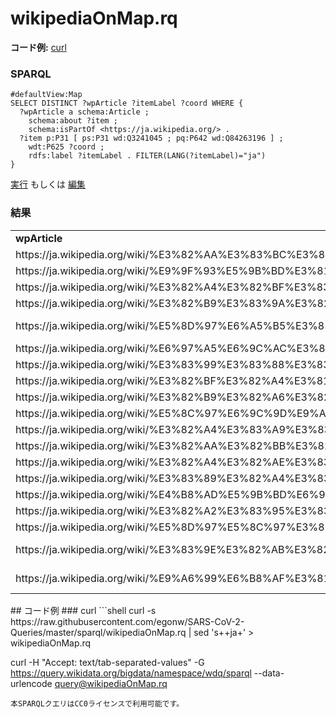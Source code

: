 # wikipediaOnMap.rq
**コード例:** [curl](#curl)
### SPARQL
```sparql
#defaultView:Map
SELECT DISTINCT ?wpArticle ?itemLabel ?coord WHERE {
  ?wpArticle a schema:Article ;
    schema:about ?item ;
    schema:isPartOf <https://ja.wikipedia.org/> .
  ?item p:P31 [ ps:P31 wd:Q3241045 ; pq:P642 wd:Q84263196 ] ;
    wdt:P625 ?coord ;
    rdfs:label ?itemLabel . FILTER(LANG(?itemLabel)="ja")
}
```
[実行](https://query.wikidata.org/embed.html#%23defaultView%3AMap%0ASELECT%20DISTINCT%20%3FwpArticle%20%3FitemLabel%20%3Fcoord%20WHERE%20%7B%0A%20%20%3FwpArticle%20a%20schema%3AArticle%20%3B%0A%20%20%20%20schema%3Aabout%20%3Fitem%20%3B%0A%20%20%20%20schema%3AisPartOf%20%3Chttps%3A%2F%2Fja.wikipedia.org%2F%3E%20.%0A%20%20%3Fitem%20p%3AP31%20%5B%20ps%3AP31%20wd%3AQ3241045%20%3B%20pq%3AP642%20wd%3AQ84263196%20%5D%20%3B%0A%20%20%20%20wdt%3AP625%20%3Fcoord%20%3B%0A%20%20%20%20rdfs%3Alabel%20%3FitemLabel%20.%20FILTER%28LANG%28%3FitemLabel%29%3D%22ja%22%29%0A%7D%0A) もしくは [編集](https://query.wikidata.org/#%23defaultView%3AMap%0ASELECT%20DISTINCT%20%3FwpArticle%20%3FitemLabel%20%3Fcoord%20WHERE%20%7B%0A%20%20%3FwpArticle%20a%20schema%3AArticle%20%3B%0A%20%20%20%20schema%3Aabout%20%3Fitem%20%3B%0A%20%20%20%20schema%3AisPartOf%20%3Chttps%3A%2F%2Fja.wikipedia.org%2F%3E%20.%0A%20%20%3Fitem%20p%3AP31%20%5B%20ps%3AP31%20wd%3AQ3241045%20%3B%20pq%3AP642%20wd%3AQ84263196%20%5D%20%3B%0A%20%20%20%20wdt%3AP625%20%3Fcoord%20%3B%0A%20%20%20%20rdfs%3Alabel%20%3FitemLabel%20.%20FILTER%28LANG%28%3FitemLabel%29%3D%22ja%22%29%0A%7D%0A)


### 結果
<table>
  <tr>
    <td><b>wpArticle</b></td>
    <td><b>coord</b></td>
  </tr>
  <tr>
    <td>https://ja.wikipedia.org/wiki/%E3%82%AA%E3%83%BC%E3%82%B9%E3%83%88%E3%83%AA%E3%82%A2%E3%81%AB%E3%81%8A%E3%81%91%E3%82%8B2019%E5%B9%B4%E3%82%B3%E3%83%AD%E3%83%8A%E3%82%A6%E3%82%A4%E3%83%AB%E3%82%B9%E6%84%9F%E6%9F%93%E7%97%87%E3%81%AE%E6%B5%81%E8%A1%8C%E7%8A%B6%E6%B3%81</td>
    <td>Point(14.0 48.0)</td>
  </tr>
  <tr>
    <td>https://ja.wikipedia.org/wiki/%E9%9F%93%E5%9B%BD%E3%81%AB%E3%81%8A%E3%81%91%E3%82%8B2019%E5%B9%B4%E3%82%B3%E3%83%AD%E3%83%8A%E3%82%A6%E3%82%A4%E3%83%AB%E3%82%B9%E6%84%9F%E6%9F%93%E7%97%87%E3%81%AE%E6%B5%81%E8%A1%8C%E7%8A%B6%E6%B3%81</td>
    <td>Point(128.0 36.0)</td>
  </tr>
  <tr>
    <td>https://ja.wikipedia.org/wiki/%E3%82%A4%E3%82%BF%E3%83%AA%E3%82%A2%E3%81%AB%E3%81%8A%E3%81%91%E3%82%8B2019%E5%B9%B4%E3%82%B3%E3%83%AD%E3%83%8A%E3%82%A6%E3%82%A4%E3%83%AB%E3%82%B9%E6%84%9F%E6%9F%93%E7%97%87%E3%81%AE%E6%B5%81%E8%A1%8C%E7%8A%B6%E6%B3%81</td>
    <td>Point(12.5 42.5)</td>
  </tr>
  <tr>
    <td>https://ja.wikipedia.org/wiki/%E3%82%B9%E3%83%9A%E3%82%A4%E3%83%B3%E3%81%AB%E3%81%8A%E3%81%91%E3%82%8B2019%E5%B9%B4%E3%82%B3%E3%83%AD%E3%83%8A%E3%82%A6%E3%82%A4%E3%83%AB%E3%82%B9%E6%84%9F%E6%9F%93%E7%97%87%E3%81%AE%E6%B5%81%E8%A1%8C%E7%8A%B6%E6%B3%81</td>
    <td>Point(-3.0 40.0)</td>
  </tr>
  <tr>
    <td>https://ja.wikipedia.org/wiki/%E5%8D%97%E6%A5%B5%E3%81%AB%E3%81%8A%E3%81%91%E3%82%8B2019%E5%B9%B4%E3%82%B3%E3%83%AD%E3%83%8A%E3%82%A6%E3%82%A4%E3%83%AB%E3%82%B9%E6%84%9F%E6%9F%93%E7%97%87%E3%81%AE%E6%B5%81%E8%A1%8C%E7%8A%B6%E6%B3%81</td>
    <td>Point(-57.8875 -63.320833333)</td>
  </tr>
  <tr>
    <td>https://ja.wikipedia.org/wiki/%E6%97%A5%E6%9C%AC%E3%81%AB%E3%81%8A%E3%81%91%E3%82%8B2019%E5%B9%B4%E3%82%B3%E3%83%AD%E3%83%8A%E3%82%A6%E3%82%A4%E3%83%AB%E3%82%B9%E6%84%9F%E6%9F%93%E7%97%87%E3%81%AE%E6%B5%81%E8%A1%8C%E7%8A%B6%E6%B3%81</td>
    <td>Point(136.0 35.0)</td>
  </tr>
  <tr>
    <td>https://ja.wikipedia.org/wiki/%E3%83%99%E3%83%88%E3%83%8A%E3%83%A0%E3%81%AB%E3%81%8A%E3%81%91%E3%82%8B2019%E5%B9%B4%E3%82%B3%E3%83%AD%E3%83%8A%E3%82%A6%E3%82%A4%E3%83%AB%E3%82%B9%E6%84%9F%E6%9F%93%E7%97%87%E3%81%AE%E6%B5%81%E8%A1%8C%E7%8A%B6%E6%B3%81</td>
    <td>Point(108.0 16.0)</td>
  </tr>
  <tr>
    <td>https://ja.wikipedia.org/wiki/%E3%82%BF%E3%82%A4%E3%81%AB%E3%81%8A%E3%81%91%E3%82%8B2019%E5%B9%B4%E3%82%B3%E3%83%AD%E3%83%8A%E3%82%A6%E3%82%A4%E3%83%AB%E3%82%B9%E6%84%9F%E6%9F%93%E7%97%87%E3%81%AE%E6%B5%81%E8%A1%8C%E7%8A%B6%E6%B3%81</td>
    <td>Point(101.0 14.0)</td>
  </tr>
  <tr>
    <td>https://ja.wikipedia.org/wiki/%E3%82%B9%E3%82%A6%E3%82%A7%E3%83%BC%E3%83%87%E3%83%B3%E3%81%AB%E3%81%8A%E3%81%91%E3%82%8B2019%E5%B9%B4%E3%82%B3%E3%83%AD%E3%83%8A%E3%82%A6%E3%82%A4%E3%83%AB%E3%82%B9%E6%84%9F%E6%9F%93%E7%97%87%E3%81%AE%E6%B5%81%E8%A1%8C%E7%8A%B6%E6%B3%81</td>
    <td>Point(15.0 61.0)</td>
  </tr>
  <tr>
    <td>https://ja.wikipedia.org/wiki/%E5%8C%97%E6%9C%9D%E9%AE%AE%E3%81%AB%E3%81%8A%E3%81%91%E3%82%8B2019%E5%B9%B4%E3%82%B3%E3%83%AD%E3%83%8A%E3%82%A6%E3%82%A4%E3%83%AB%E3%82%B9%E6%84%9F%E6%9F%93%E7%97%87%E3%81%AE%E6%B5%81%E8%A1%8C%E7%8A%B6%E6%B3%81</td>
    <td>Point(127.0 40.0)</td>
  </tr>
  <tr>
    <td>https://ja.wikipedia.org/wiki/%E3%82%A4%E3%83%A9%E3%83%B3%E3%81%AB%E3%81%8A%E3%81%91%E3%82%8B2019%E5%B9%B4%E3%82%B3%E3%83%AD%E3%83%8A%E3%82%A6%E3%82%A4%E3%83%AB%E3%82%B9%E6%84%9F%E6%9F%93%E7%97%87%E3%81%AE%E6%B5%81%E8%A1%8C%E7%8A%B6%E6%B3%81</td>
    <td>Point(53.0 32.0)</td>
  </tr>
  <tr>
    <td>https://ja.wikipedia.org/wiki/%E3%82%AA%E3%82%BB%E3%82%A2%E3%83%8B%E3%82%A2%E3%81%AB%E3%81%8A%E3%81%91%E3%82%8B2019%E5%B9%B4%E3%82%B3%E3%83%AD%E3%83%8A%E3%82%A6%E3%82%A4%E3%83%AB%E3%82%B9%E6%84%9F%E6%9F%93%E7%97%87%E3%81%AE%E6%B5%81%E8%A1%8C%E7%8A%B6%E6%B3%81</td>
    <td>Point(166.0 -21.0)</td>
  </tr>
  <tr>
    <td>https://ja.wikipedia.org/wiki/%E3%82%A4%E3%82%AE%E3%83%AA%E3%82%B9%E3%81%AB%E3%81%8A%E3%81%91%E3%82%8B2019%E5%B9%B4%E3%82%B3%E3%83%AD%E3%83%8A%E3%82%A6%E3%82%A4%E3%83%AB%E3%82%B9%E6%84%9F%E6%9F%93%E7%97%87%E3%81%AE%E6%B5%81%E8%A1%8C%E7%8A%B6%E6%B3%81</td>
    <td>Point(-2.0 54.6)</td>
  </tr>
  <tr>
    <td>https://ja.wikipedia.org/wiki/%E3%83%89%E3%82%A4%E3%83%84%E3%81%AB%E3%81%8A%E3%81%91%E3%82%8B2019%E5%B9%B4%E3%82%B3%E3%83%AD%E3%83%8A%E3%82%A6%E3%82%A4%E3%83%AB%E3%82%B9%E6%84%9F%E6%9F%93%E7%97%87%E3%81%AE%E6%B5%81%E8%A1%8C%E7%8A%B6%E6%B3%81</td>
    <td>Point(10.0 51.0)</td>
  </tr>
  <tr>
    <td>https://ja.wikipedia.org/wiki/%E4%B8%AD%E5%9B%BD%E6%9C%AC%E5%9C%9F%E3%81%AB%E3%81%8A%E3%81%91%E3%82%8B2019%E5%B9%B4%E3%82%B3%E3%83%AD%E3%83%8A%E3%82%A6%E3%82%A4%E3%83%AB%E3%82%B9%E6%84%9F%E6%9F%93%E7%97%87%E3%81%AE%E6%B5%81%E8%A1%8C%E7%8A%B6%E6%B3%81</td>
    <td>Point(103.0 35.0)</td>
  </tr>
  <tr>
    <td>https://ja.wikipedia.org/wiki/%E3%82%A2%E3%83%95%E3%83%AA%E3%82%AB%E3%81%AB%E3%81%8A%E3%81%91%E3%82%8B2019%E5%B9%B4%E3%82%B3%E3%83%AD%E3%83%8A%E3%82%A6%E3%82%A4%E3%83%AB%E3%82%B9%E6%84%9F%E6%9F%93%E7%97%87%E3%81%AE%E6%B5%81%E8%A1%8C%E7%8A%B6%E6%B3%81</td>
    <td>Point(17.0 1.0)</td>
  </tr>
  <tr>
    <td>https://ja.wikipedia.org/wiki/%E5%8D%97%E5%8C%97%E3%82%A2%E3%83%A1%E3%83%AA%E3%82%AB%E3%81%AB%E3%81%8A%E3%81%91%E3%82%8B2019%E5%B9%B4%E3%82%B3%E3%83%AD%E3%83%8A%E3%82%A6%E3%82%A4%E3%83%AB%E3%82%B9%E6%84%9F%E6%9F%93%E7%97%87%E3%81%AE%E6%B5%81%E8%A1%8C%E7%8A%B6%E6%B3%81</td>
    <td>Point(-100.0 20.0)</td>
  </tr>
  <tr>
    <td>https://ja.wikipedia.org/wiki/%E3%83%9E%E3%82%AB%E3%82%AA%E3%81%AB%E3%81%8A%E3%81%91%E3%82%8B2019%E5%B9%B4%E3%82%B3%E3%83%AD%E3%83%8A%E3%82%A6%E3%82%A4%E3%83%AB%E3%82%B9%E6%84%9F%E6%9F%93%E7%97%87%E3%81%AE%E6%B5%81%E8%A1%8C%E7%8A%B6%E6%B3%81</td>
    <td>Point(113.55 22.166666666)</td>
  </tr>
  <tr>
    <td>https://ja.wikipedia.org/wiki/%E9%A6%99%E6%B8%AF%E3%81%AB%E3%81%8A%E3%81%91%E3%82%8B2019%E5%B9%B4%E3%82%B3%E3%83%AD%E3%83%8A%E3%82%A6%E3%82%A4%E3%83%AB%E3%82%B9%E6%84%9F%E6%9F%93%E7%97%87%E3%81%AE%E6%B5%81%E8%A1%8C%E7%8A%B6%E6%B3%81</td>
    <td>Point(114.166666666 22.283333333)</td>
  </tr>
</table>
## コード例
### curl
```shell
curl -s https://raw.githubusercontent.com/egonw/SARS-CoV-2-Queries/master/sparql/wikipediaOnMap.rq | sed 's+<lang/>+ja+' > wikipediaOnMap.rq

curl -H "Accept: text/tab-separated-values" -G https://query.wikidata.org/bigdata/namespace/wdq/sparql --data-urlencode query@wikipediaOnMap.rq
```
本SPARQLクエリはCC0ライセンスで利用可能です。
